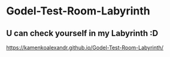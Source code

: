 # Godel-Test-Room-Labyrinth
## U can check yourself in my Labyrinth :D
https://kamenkoalexandr.github.io/Godel-Test-Room-Labyrinth/

